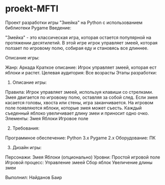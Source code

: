 # proekt-MFTI
Проект разработки игры "Змейка" на Python с использованием библиотеки Pygame
Введение:

"Змейка" - это классическая игра, которая остается популярной на протяжении десятилетий. В этой игре игрок управляет змеей, которая ползает по игровому полю, собирая еду и становясь все длиннее.

Описание игры:

Жанр: Аркада
Краткое описание: Игрок управляет змеей, которая ест яблоки и растет.
Целевая аудитория: Все возрасты
Этапы разработки:

1. Описание игры:

Правила:
Игрок управляет змеей, используя клавиши со стрелками.
Змея двигается по игровому полю, оставляя за собой след.
Если змея касается головы, хвоста или стены, игра заканчивается.
На игровом поле появляются яблоки, которые змея может съесть.
Каждый съеденный яблоко увеличивает длину змеи и приносит одно очко.
Элементы:
Змея
Яблоки
Игровое поле

2. Требования:

Программное обеспечение:
Python 3.x
Pygame 2.x
Оборудование:
ПК

3. Дизайн игры:

Персонажи:
Змея
Яблоки (опционально)
Уровни:
Простой игровой поле
Игровой процесс:
Управление змеей
Сбор яблок
Увеличение длины змеи

Выполнил: Найданов Баир
